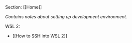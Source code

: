Section: [[Home]]

_Contains notes about setting up development environment._

WSL 2:
- [[How to SSH into WSL 2]]